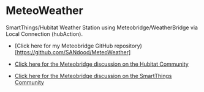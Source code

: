 # MeteoWeather
SmartThings/Hubitat Weather Station using Meteobridge/WeatherBridge via Local Connection (hubAction).

* [Click here for my Meteobridge GitHub repository)[https://github.com/SANdood/MeteoWeather]

* [Click here for the Meteobridge discussion on the Hubitat Community](https://community.hubitat.com/t/release-free-meteobridge-weatherbridge-weather-station-v-1-1/12635)

* [Click here for the Meteobridge discussion on the SmartThings Community](https://community.smartthings.com/t/release-free-meteobridge-weatherbridge-weather-station-v-1-1-free-now-also-hubitat-compatible/158274)
